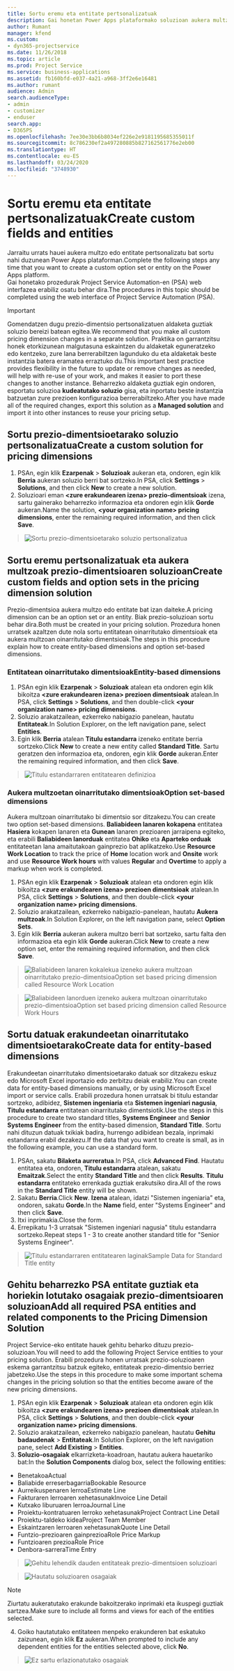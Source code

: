 ```yaml
---
title: Sortu eremu eta entitate pertsonalizatuak
description: Gai honetan Power Apps plataformako soluzioan aukera multzoak eta entitateak nola sortu azaltzen da.
author: Rumant
manager: kfend
ms.custom:
- dyn365-projectservice
ms.date: 11/26/2018
ms.topic: article
ms.prod: Project Service
ms.service: business-applications
ms.assetid: fb160bfd-e037-4a21-a968-3ff2e6e16481
ms.author: rumant
audience: Admin
search.audienceType:
- admin
- customizer
- enduser
search.app:
- D365PS
ms.openlocfilehash: 7ee30e3bb6b8034ef226e2e9181195685355011f
ms.sourcegitcommit: 8c786230ef2a497280885b827162561776e2eb00
ms.translationtype: HT
ms.contentlocale: eu-ES
ms.lasthandoff: 03/24/2020
ms.locfileid: "3748930"
---
```

# <a name="create-custom-fields-and-entities"></a><span data-ttu-id="81548-103">Sortu eremu eta entitate pertsonalizatuak</span><span class="sxs-lookup"><span data-stu-id="81548-103">Create custom fields and entities</span></span> 

<span data-ttu-id="81548-104">Jarraitu urrats hauei aukera multzo edo entitate pertsonalizatu bat sortu nahi duzunean Power Apps plataforman.</span><span class="sxs-lookup"><span data-stu-id="81548-104">Complete the following steps any time that you want to create a custom option set or entity on the Power Apps platform.</span></span>  
<span data-ttu-id="81548-105">Gai honetako prozedurak Project Service Automation-en (PSA) web interfazea erabiliz osatu behar dira.</span><span class="sxs-lookup"><span data-stu-id="81548-105">The procedures in this topic should be completed using the web interface of Project Service Automation (PSA).</span></span>

> [!IMPORTANT]
> <span data-ttu-id="81548-106">Gomendatzen dugu prezio-dimentsio pertsonalizatuen aldaketa guztiak soluzio bereizi batean egitea.</span><span class="sxs-lookup"><span data-stu-id="81548-106">We recommend that you make all custom pricing dimension changes in a separate solution.</span></span> <span data-ttu-id="81548-107">Praktika on garrantzitsu honek etorkizunean malgutasuna eskaintzen du aldaketak eguneratzeko edo kentzeko, zure lana berrerabiltzen lagunduko du eta aldaketak beste instantzia batera eramatea erraztuko du.</span><span class="sxs-lookup"><span data-stu-id="81548-107">This important best practice provides flexibility in the future to update or remove changes as needed, will help with re-use of your work, and makes it easier to port these changes to another instance.</span></span> <span data-ttu-id="81548-108">Beharrezko aldaketa guztiak egin ondoren, esportatu soluzioa **kudeatutako soluzio** gisa, eta inportatu beste instantzia batzuetan zure prezioen konfigurazioa berrerabiltzeko.</span><span class="sxs-lookup"><span data-stu-id="81548-108">After you have made all of the required changes, export this solution as a **Managed solution** and import it into other instances to reuse your pricing setup.</span></span>


## <a name="create-a-custom-solution-for-pricing-dimensions"></a><span data-ttu-id="81548-109">Sortu prezio-dimentsioetarako soluzio pertsonalizatua</span><span class="sxs-lookup"><span data-stu-id="81548-109">Create a custom solution for pricing dimensions</span></span>
1. <span data-ttu-id="81548-110">PSAn, egin klik **Ezarpenak** > **Soluzioak** aukeran eta, ondoren, egin klik **Berria** aukeran soluzio berri bat sortzeko.</span><span class="sxs-lookup"><span data-stu-id="81548-110">In PSA, click **Settings** > **Solutions**, and then click **New** to create a new solution.</span></span> 
2. <span data-ttu-id="81548-111">Soluzioari eman **\<zure erakundearen izena> prezio-dimentsioak** izena, sartu gainerako beharrezko informazioa eta ondoren egin klik **Gorde** aukeran.</span><span class="sxs-lookup"><span data-stu-id="81548-111">Name the solution, **\<your organization name> pricing dimensions**, enter the remaining required information, and then click **Save**.</span></span>

> ![Sortu prezio-dimentsioetarako soluzio pertsonalizatua](media/Creation-of-custom-pricing-dimension-solution.PNG)
  
## <a name="create-custom-fields-and-option-sets-in-the-pricing-dimension-solution"></a><span data-ttu-id="81548-113">Sortu eremu pertsonalizatuak eta aukera multzoak prezio-dimentsioaren soluzioan</span><span class="sxs-lookup"><span data-stu-id="81548-113">Create custom fields and option sets in the pricing dimension solution</span></span>

<span data-ttu-id="81548-114">Prezio-dimentsioa aukera multzo edo entitate bat izan daiteke.</span><span class="sxs-lookup"><span data-stu-id="81548-114">A pricing dimension can be an option set or an entity.</span></span> <span data-ttu-id="81548-115">Biak prezio-soluzioan sortu behar dira.</span><span class="sxs-lookup"><span data-stu-id="81548-115">Both must be created in your pricing solution.</span></span> <span data-ttu-id="81548-116">Prozedura honen urratsek azaltzen dute nola sortu entitatean oinarritutako dimentsioak eta aukera multzoan oinarritutako dimentsioak.</span><span class="sxs-lookup"><span data-stu-id="81548-116">The steps in this procedure explain how to create entity-based dimensions and option set-based dimensions.</span></span>

### <a name="entity-based-dimensions"></a><span data-ttu-id="81548-117">Entitatean oinarritutako dimentsioak</span><span class="sxs-lookup"><span data-stu-id="81548-117">Entity-based dimensions</span></span>

1. <span data-ttu-id="81548-118">PSAn egin klik **Ezarpenak** > **Soluzioak** atalean eta ondoren egin klik bikoitza **\<zure erakundearen izena> prezioen dimentsioak** atalean.</span><span class="sxs-lookup"><span data-stu-id="81548-118">In PSA, click **Settings** > **Solutions**, and then double-click **\<your organization name> pricing dimensions**.</span></span>
2. <span data-ttu-id="81548-119">Soluzio arakatzailean, ezkerreko nabigazio panelean, hautatu **Entitateak**.</span><span class="sxs-lookup"><span data-stu-id="81548-119">In Solution Explorer, on the left navigation pane, select **Entities**.</span></span>
3. <span data-ttu-id="81548-120">Egin klik **Berria** atalean **Titulu estandarra** izeneko entitate berria sortzeko.</span><span class="sxs-lookup"><span data-stu-id="81548-120">Click **New** to create a new entity called **Standard Title**.</span></span> <span data-ttu-id="81548-121">Sartu geratzen den informazioa eta, ondoren, egin klik **Gorde** aukeran.</span><span class="sxs-lookup"><span data-stu-id="81548-121">Enter the remaining required information, and then click **Save**.</span></span>

> ![Titulu estandarraren entitatearen definizioa](media/Standard-Title-entity-definition.png)


### <a name="option-set-based-dimensions"></a><span data-ttu-id="81548-123">Aukera multzoetan oinarritutako dimentsioak</span><span class="sxs-lookup"><span data-stu-id="81548-123">Option set-based dimensions</span></span> 
<span data-ttu-id="81548-124">Aukera multzoan oinarritutako bi dimentsio sor ditzakezu.</span><span class="sxs-lookup"><span data-stu-id="81548-124">You can create two option set-based dimensions.</span></span> <span data-ttu-id="81548-125">**Baliabideen lanaren kokapena** entitatea **Hasiera** kokapen lanaren eta **Gunean** lanaren prezioaren jarraipena egiteko, eta erabili **Baliabideen lanorduak** entitatea **Ohiko** eta **Aparteko orduak** entitateetan lana amaitutakoan gainprezio bat aplikatzeko.</span><span class="sxs-lookup"><span data-stu-id="81548-125">Use **Resource Work Location** to track the price of **Home** location work and **Onsite** work and use **Resource Work hours** with values **Regular** and **Overtime** to apply a markup when work is completed.</span></span>


1. <span data-ttu-id="81548-126">PSAn egin klik **Ezarpenak** > **Soluzioak** atalean eta ondoren egin klik bikoitza **\<zure erakundearen izena> prezioen dimentsioak** atalean.</span><span class="sxs-lookup"><span data-stu-id="81548-126">In PSA, click **Settings** > **Solutions**, and then double-click  **\<your organization name> pricing dimensions**.</span></span> 
2. <span data-ttu-id="81548-127">Soluzio arakatzailean, ezkerreko nabigazio-panelean, hautatu **Aukera multzoak**.</span><span class="sxs-lookup"><span data-stu-id="81548-127">In Solution Explorer, on the left navigation pane, select  **Option Sets**.</span></span> 
3. <span data-ttu-id="81548-128">Egin klik **Berria** aukeran aukera multzo berri bat sortzeko, sartu falta den informazioa eta egin klik **Gorde** aukeran.</span><span class="sxs-lookup"><span data-stu-id="81548-128">Click **New** to create a new option set, enter the remaining required information, and then click **Save**.</span></span>

> ![<span data-ttu-id="81548-129">Baliabideen lanaren kokalekua izeneko aukera multzoan oinarritutako prezio-dimentsioa</span><span class="sxs-lookup"><span data-stu-id="81548-129">Option set based pricing dimension called Resource Work Location</span></span> ](media/Option-set-PD-called-Resource-Work-Location.png)

> ![<span data-ttu-id="81548-130">Baliabideen lanorduen izeneko aukera multzoan oinarritutako prezio-dimentsioa</span><span class="sxs-lookup"><span data-stu-id="81548-130">Option set based pricing dimension called Resource Work Hours</span></span> ](media/Option-set-PD-called-Resource-Work-Hours.PNG)


## <a name="create-data-for-entity-based-dimensions"></a><span data-ttu-id="81548-131">Sortu datuak erakundeetan oinarritutako dimentsioetarako</span><span class="sxs-lookup"><span data-stu-id="81548-131">Create data for entity-based dimensions</span></span>

<span data-ttu-id="81548-132">Erakundeetan oinarritutako dimentsioetarako datuak sor ditzakezu eskuz edo Microsoft Excel inportazio edo zerbitzu deiak erabiliz.</span><span class="sxs-lookup"><span data-stu-id="81548-132">You can create data for entity-based dimensions manually, or by using Microsoft Excel import or service calls.</span></span> <span data-ttu-id="81548-133">Erabili prozedura honen urratsak bi titulu estandar sortzeko, adibidez, **Sistemen ingeniaria** eta **Sistemen ingeniari nagusia**, **Titulu estandarra** entitatean oinarritutako dimentsiotik.</span><span class="sxs-lookup"><span data-stu-id="81548-133">Use the steps in this procedure to create two standard titles, **Systems Engineer** and **Senior Systems Engineer** from the entity-based dimension, **Standard Title**.</span></span> <span data-ttu-id="81548-134">Sortu nahi dituzun datuak txikiak badira, hurrengo adibidean bezala, inprimaki estandarra erabil dezakezu.</span><span class="sxs-lookup"><span data-stu-id="81548-134">If the data that you want to create is small, as in the following example, you can use a standard form.</span></span>

1. <span data-ttu-id="81548-135">PSAn, sakatu **Bilaketa aurreratua**.</span><span class="sxs-lookup"><span data-stu-id="81548-135">In PSA, click **Advanced Find**.</span></span> <span data-ttu-id="81548-136">Hautatu entitatea eta, ondoren, **Titulu estandarra** atalean, sakatu **Emaitzak**.</span><span class="sxs-lookup"><span data-stu-id="81548-136">Select the entity **Standard Title** and then click **Results**.</span></span> <span data-ttu-id="81548-137">**Titulu estandarra** entitateko errenkada guztiak erakutsiko dira.</span><span class="sxs-lookup"><span data-stu-id="81548-137">All of the rows in the **Standard Title** entity will be shown.</span></span>
2. <span data-ttu-id="81548-138">Sakatu **Berria**.</span><span class="sxs-lookup"><span data-stu-id="81548-138">Click **New**.</span></span> <span data-ttu-id="81548-139">**Izena** atalean, idatzi "Sistemen ingeniaria" eta, ondoren, sakatu **Gorde**.</span><span class="sxs-lookup"><span data-stu-id="81548-139">In the **Name** field, enter "Systems Engineer" and then click **Save**.</span></span>
3. <span data-ttu-id="81548-140">Itxi inprimakia.</span><span class="sxs-lookup"><span data-stu-id="81548-140">Close the form.</span></span> 
4. <span data-ttu-id="81548-141">Errepikatu 1-3 urratsak "Sistemen ingeniari nagusia" titulu estandarra sortzeko.</span><span class="sxs-lookup"><span data-stu-id="81548-141">Repeat steps 1 - 3 to create another standard title for "Senior Systems Engineer".</span></span>

> ![<span data-ttu-id="81548-142">Titulu estandarraren entitatearen laginak</span><span class="sxs-lookup"><span data-stu-id="81548-142">Sample Data for Standard Title entity</span></span> ](media/ST-data.png)

## <a name="add-all-required-psa-entities-and-related-components-to-the-pricing-dimension-solution"></a><span data-ttu-id="81548-143">Gehitu beharrezko PSA entitate guztiak eta horiekin lotutako osagaiak prezio-dimentsioaren soluzioan</span><span class="sxs-lookup"><span data-stu-id="81548-143">Add all required PSA entities and related components to the Pricing Dimension Solution</span></span>
<span data-ttu-id="81548-144">Project Service-eko entitate hauek gehitu beharko dituzu prezio-soluzioan.</span><span class="sxs-lookup"><span data-stu-id="81548-144">You will need to add the following Project Service entities to your pricing solution.</span></span> <span data-ttu-id="81548-145">Erabili prozedura honen urratsak prezio-soluzioaren eskema garrantzitsu batzuk egiteko, entitateak prezio-dimentsio berriez jabetzeko.</span><span class="sxs-lookup"><span data-stu-id="81548-145">Use the steps in this procedure to make some important schema changes in the pricing solution so that the entities become aware of the new pricing dimensions.</span></span>

1. <span data-ttu-id="81548-146">PSAn egin klik **Ezarpenak** > **Soluzioak** atalean eta ondoren egin klik bikoitza **\<zure erakundearen izena> prezioen dimentsioak** atalean.</span><span class="sxs-lookup"><span data-stu-id="81548-146">In PSA, click **Settings** > **Solutions**, and then double-click **\<your organization name> pricing dimensions**.</span></span> 
2. <span data-ttu-id="81548-147">Soluzio arakatzailean, ezkerreko nabigazio panelean, hautatu **Gehitu badaudenak** > **Entitateak**.</span><span class="sxs-lookup"><span data-stu-id="81548-147">In Solution Explorer, on the left navigation pane, select **Add Existing** > **Entities**.</span></span>
3. <span data-ttu-id="81548-148">**Soluzio-osagaiak** elkarrizketa-koadroan, hautatu aukera hauetariko bat:</span><span class="sxs-lookup"><span data-stu-id="81548-148">In the **Solution Components** dialog box, select the following entities:</span></span>

- <span data-ttu-id="81548-149">Benetakoa</span><span class="sxs-lookup"><span data-stu-id="81548-149">Actual</span></span>
- <span data-ttu-id="81548-150">Baliabide erreserbagarria</span><span class="sxs-lookup"><span data-stu-id="81548-150">Bookable Resource</span></span>
- <span data-ttu-id="81548-151">Aurreikuspenaren lerroa</span><span class="sxs-lookup"><span data-stu-id="81548-151">Estimate Line</span></span>
- <span data-ttu-id="81548-152">Fakturaren lerroaren xehetasunak</span><span class="sxs-lookup"><span data-stu-id="81548-152">Invoice Line Detail</span></span>
- <span data-ttu-id="81548-153">Kutxako liburuaren lerroa</span><span class="sxs-lookup"><span data-stu-id="81548-153">Journal Line</span></span>
- <span data-ttu-id="81548-154">Proiektu-kontratuaren lerroko xehetasunak</span><span class="sxs-lookup"><span data-stu-id="81548-154">Project Contract Line Detail</span></span>
- <span data-ttu-id="81548-155">Proiektu-taldeko kidea</span><span class="sxs-lookup"><span data-stu-id="81548-155">Project Team Member</span></span>
- <span data-ttu-id="81548-156">Eskaintzaren lerroaren xehetasunak</span><span class="sxs-lookup"><span data-stu-id="81548-156">Quote Line Detail</span></span>
- <span data-ttu-id="81548-157">Funtzio-prezioaren gainprezioa</span><span class="sxs-lookup"><span data-stu-id="81548-157">Role Price Markup</span></span>
- <span data-ttu-id="81548-158">Funtzioaren prezioa</span><span class="sxs-lookup"><span data-stu-id="81548-158">Role Price</span></span> 
- <span data-ttu-id="81548-159">Denbora-sarrera</span><span class="sxs-lookup"><span data-stu-id="81548-159">Time Entry</span></span> 

> ![Gehitu lehendik dauden entitateak prezio-dimentsioen soluzioari](media/Existing-entities-to-PD-solution.png)

> ![Hautatu soluzioaren osagaiak](media/Dimension-Components.png)

> [!NOTE]
> <span data-ttu-id="81548-162">Ziurtatu aukeratutako erakunde bakoitzerako inprimaki eta ikuspegi guztiak sartzea.</span><span class="sxs-lookup"><span data-stu-id="81548-162">Make sure to include all forms and views for each of the entities selected.</span></span>

4. <span data-ttu-id="81548-163">Goiko hautatutako entitateen menpeko erakunderen bat eskatuko zaizunean, egin klik **Ez** aukeran.</span><span class="sxs-lookup"><span data-stu-id="81548-163">When prompted to include any dependent entities for the entities selected above, click **No**.</span></span>

> ![Ez sartu erlazionatutako osagaiak](media/Do-not-include-required.png)


